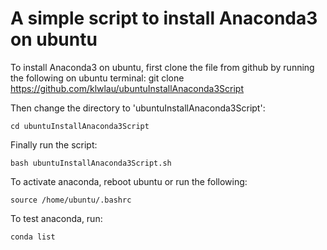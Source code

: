 # A simple script to install Anaconda3 on ubuntu

To install Anaconda3 on ubuntu, first clone the file from github by running the following on ubuntu terminal:
    git clone https://github.com/klwlau/ubuntuInstallAnaconda3Script

Then change the directory to 'ubuntuInstallAnaconda3Script':

    cd ubuntuInstallAnaconda3Script

Finally run the script:
    
    bash ubuntuInstallAnaconda3Script.sh

To activate anaconda, reboot ubuntu or run the following:

    source /home/ubuntu/.bashrc
    
To test anaconda, run:

    conda list
